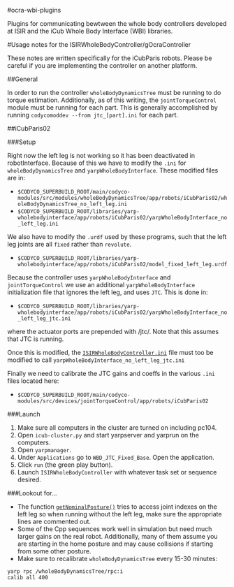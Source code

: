 #ocra-wbi-plugins

Plugins for communicating bewtween the whole body controllers developed at ISIR and the iCub Whole Body Interface (WBI) libraries.

#Usage notes for the ISIRWholeBodyController/gOcraController

These notes are written specifically for the iCubParis robots. Please be careful if you are implementing the controller on another platform.

##General

In order to run the controller `wholeBodyDynamicsTree` must be running to do torque estimation. Additionally, as of this writing, the `jointTorqueControl` module must be running for each part. This is generally accomplished by running `codycomoddev --from jtc_[part].ini` for each part.


##iCubParis02

###Setup

Right now the left leg is not working so it has been deactivated in robotInterface. Because of this we have to modify the `.ini` for `wholeBodyDynamicsTree` and `yarpWholeBodyInterface`. These modified files are in:
 - `$CODYCO_SUPERBUILD_ROOT/main/codyco-modules/src/modules/wholeBodyDynamicsTree/app/robots/iCubParis02/wholeBodyDynamicsTree_no_left_leg.ini`
 - `$CODYCO_SUPERBUILD_ROOT/libraries/yarp-wholebodyinterface/app/robots/iCubParis02/yarpWholeBodyInterface_no_left_leg.ini`


 We also have to modify the `.urdf` used by these programs, such that the left leg joints are all `fixed` rather than `revolute`.
  - `$CODYCO_SUPERBUILD_ROOT/libraries/yarp-wholebodyinterface/app/robots/iCubParis02/model_fixed_left_leg.urdf`


 Because the controller uses `yarpWholeBodyInterface` and `jointTorqueControl` we use an additional `yarpWholeBodyInterface` initialization file that ignores the left leg, and uses `JTC`. This is done in:
 - `$CODYCO_SUPERBUILD_ROOT/libraries/yarp-wholebodyinterface/app/robots/iCubParis02/yarpWholeBodyInterface_no_left_leg_jtc.ini`

 where the actuator ports are prepended with /jtc/. Note that this assumes that JTC is running.

 Once this is modified, the [`ISIRWholeBodyController.ini`](/modules/ISIRWholeBodyController/app/robots/iCubParis02/ISIRWholeBodyController.ini) file must too be modified to call `yarpWholeBodyInterface_no_left_leg_jtc.ini`


 Finally we need to calibrate the JTC gains and coeffs in the various `.ini` files located here:
  - `$CODYCO_SUPERBUILD_ROOT/main/codyco-modules/src/devices/jointTorqueControl/app/robots/iCubParis02`



###Launch

  1. Make sure all computers in the cluster are turned on including pc104.
  2. Open `icub-cluster.py` and start yarpserver and yarprun on the computers.
  3. Open `yarpmanager`.
  4. Under `Applications` go to `WBD_JTC_Fixed_Base`. Open the application.
  5. Click `run` (the green play button).
  6. Launch `ISIRWholeBodyController` with whatever task set or sequence desired.


###Lookout for...
 - The function [`getNominalPosture()`](/libs/taskSequences/src/sequenceTools.cpp) tries to access joint indexes on the left leg so when running without the left leg, make sure the appropriate lines are commented out.
 - Some of the Cpp sequences work well in simulation but need much larger gains on the real robot. Additionally, many of them assume you are starting in the home posture and may cause collisions if starting from some other posture.
 - Make sure to recalibrate `wholeBodyDynamicsTree` every 15-30 minutes:
 ```
 yarp rpc /wholeBodyDynamicsTree/rpc:i
 calib all 400
 ```
